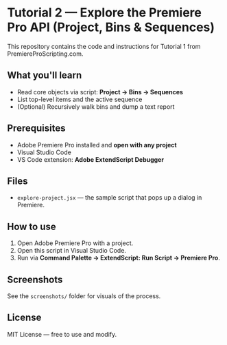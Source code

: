 # Tutorial 2 — Explore the Premiere Pro API (Project, Bins & Sequences)
This repository contains the code and instructions for Tutorial 1 from PremiereProScripting.com.

## What you'll learn
- Read core objects via script: **Project → Bins → Sequences**
- List top-level items and the active sequence
- (Optional) Recursively walk bins and dump a text report

## Prerequisites
- Adobe Premiere Pro installed and **open with any project**
- Visual Studio Code
- VS Code extension: **Adobe ExtendScript Debugger**

## Files
- `explore-project.jsx` — the sample script that pops up a dialog in Premiere.

## How to use
1. Open Adobe Premiere Pro with a project.
2. Open this script in Visual Studio Code.
3. Run via **Command Palette → ExtendScript: Run Script → Premiere Pro**.

## Screenshots
See the `screenshots/` folder for visuals of the process.

## License
MIT License — free to use and modify.
